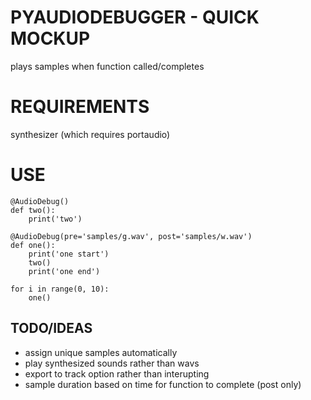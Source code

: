 # PYAUDIODEBUGGER - QUICK MOCKUP
plays samples when function called/completes

# REQUIREMENTS
synthesizer (which requires portaudio)

# USE
```
@AudioDebug()
def two():
    print('two')

@AudioDebug(pre='samples/g.wav', post='samples/w.wav')
def one():
    print('one start')
    two()
    print('one end')

for i in range(0, 10):
    one()
```

## TODO/IDEAS
- assign unique samples automatically
- play synthesized sounds rather than wavs
- export to track option rather than interupting
- sample duration based on time for function to complete (post only)
